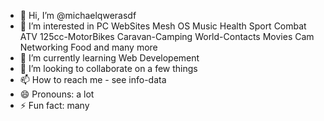 - 👋 Hi, I’m @michaelqwerasdf
- 👀 I’m interested in  PC WebSites Mesh OS Music Health Sport Combat ATV 125cc-MotorBikes Caravan-Camping World-Contacts Movies Cam Networking Food and many more  
- 🌱 I’m currently learning Web Developement
- 💞️ I’m looking to collaborate on a few things
- 📫 How to reach me - see info-data
- 😄 Pronouns: a lot
- ⚡ Fun fact: many

<!---
michaelqwerasdf/michaelqwerasdf is a ✨ special ✨ repository because its `README.md` (this file) appears on your GitHub profile.
You can click the Preview link to take a look at your changes.
--->
